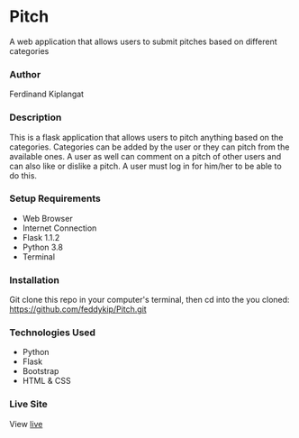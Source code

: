 # Pitch
A web application that allows users to submit pitches based on different categories
### Author
Ferdinand Kiplangat
### Description
This is a flask application that allows users to pitch anything based on the categories. Categories can be added by the user or they can pitch from the available ones. A user as well can comment on a pitch of other users and can also like or dislike a pitch. A user must log in for him/her to be able to do this.
### Setup Requirements
* Web Browser
* Internet Connection
* Flask 1.1.2
* Python 3.8
* Terminal
### Installation
Git clone this repo in your computer's terminal, then cd into the you cloned:
https://github.com/feddykip/Pitch.git

### Technologies Used
* Python
* Flask
* Bootstrap
* HTML & CSS
### Live Site
View [live](https://feddy-1-minute.herokuapp.com/)


